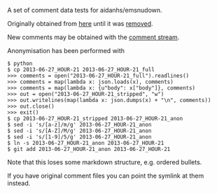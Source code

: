 A set of comment data tests for aidanhs/emsnudown.

Originally obtained from [here](http://www.reddit.com/r/redditdev/comments/1h1wqu/anonymous_ftp_access_for_reddit_comment_data_is/) until it was [removed](http://www.reddit.com/r/redditdev/comments/1ji0ta/bulk_reddit_data_available_on_my_ftp_server/cbevn8x).

New comments may be obtained with the [comment stream](http://www.reddit.com/r/TheoryOfReddit/comments/1l0ym4/comment_stream_api_is_up_and_running_feel_free_to/).

Anonymisation has been performed with

```
$ python
$ cp 2013-06-27_HOUR-21 2013-06-27_HOUR-21_full
>>> comments = open("2013-06-27_HOUR-21_full").readlines()
>>> comments = map(lambda x: json.loads(x), comments)
>>> comments = map(lambda x: {u"body": x["body"]}, comments)
>>> out = open("2013-06-27_HOUR-21_stripped", "w")
>>> out.writelines(map(lambda x: json.dumps(x) + "\n", comments))
>>> out.close()
>>> exit()
$ cp 2013-06-27_HOUR-21_stripped 2013-06-27_HOUR-21_anon
$ sed -i 's/[a-z]/m/g' 2013-06-27_HOUR-21_anon
$ sed -i 's/[A-Z]/M/g' 2013-06-27_HOUR-21_anon
$ sed -i 's/[1-9]/5/g' 2013-06-27_HOUR-21_anon
$ ln -s 2013-06-27_HOUR-21_anon 2013-06-27_HOUR-21
$ git add 2013-06-27_HOUR-21_anon 2013-06-27_HOUR-21
```

Note that this loses some markdown structure, e.g. ordered bullets.

If you have original comment files you can point the symlink at them instead.

